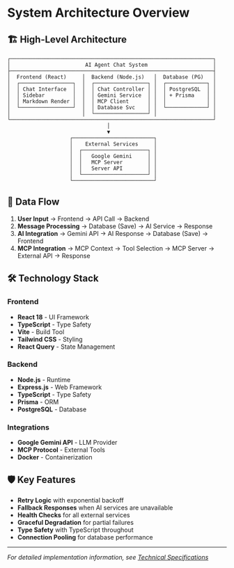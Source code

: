 # System Architecture Overview

## 🏗️ High-Level Architecture

```
┌─────────────────────────────────────────────────────────────────┐
│                        AI Agent Chat System                     │
├─────────────────────────────────────────────────────────────────┤
│  Frontend (React)     │  Backend (Node.js)   │  Database (PG)   │
│  ┌─────────────────┐  │  ┌─────────────────┐ │  ┌─────────────┐ │
│  │ Chat Interface  │  │  │ Chat Controller │ │  │ PostgreSQL  │ │
│  │ Sidebar         │  │  │ Gemini Service  │ │  │ + Prisma    │ │
│  │ Markdown Render │  │  │ MCP Client      │ │  │             │ │
│  └─────────────────┘  │  │ Database Svc    │ │  └─────────────┘ │
│                       │  └─────────────────┘ │                  │
└─────────────────────────────────────────────────────────────────┘
                                │
                                ▼
                    ┌──────────────────────────┐
                    │    External Services     │
                    │  ┌─────────────────────┐ │
                    │  │   Google Gemini     │ │
                    │  │   MCP Server        │ │
                    │  │   Server API        │ │
                    │  └─────────────────────┘ │
                    └──────────────────────────┘
```

## 🔄 Data Flow

1. **User Input** → Frontend → API Call → Backend
2. **Message Processing** → Database (Save) → AI Service → Response
3. **AI Integration** → Gemini API → AI Response → Database (Save) → Frontend
4. **MCP Integration** → MCP Context → Tool Selection → MCP Server → External API → Response

## 🛠️ Technology Stack

### Frontend
- **React 18** - UI Framework
- **TypeScript** - Type Safety
- **Vite** - Build Tool
- **Tailwind CSS** - Styling
- **React Query** - State Management

### Backend
- **Node.js** - Runtime
- **Express.js** - Web Framework
- **TypeScript** - Type Safety
- **Prisma** - ORM
- **PostgreSQL** - Database

### Integrations
- **Google Gemini API** - LLM Provider
- **MCP Protocol** - External Tools
- **Docker** - Containerization

## 🛡️ Key Features

- **Retry Logic** with exponential backoff
- **Fallback Responses** when AI services are unavailable
- **Health Checks** for all external services
- **Graceful Degradation** for partial failures
- **Type Safety** with TypeScript throughout
- **Connection Pooling** for database performance

---

*For detailed implementation information, see [Technical Specifications](../SPECS.md)*
